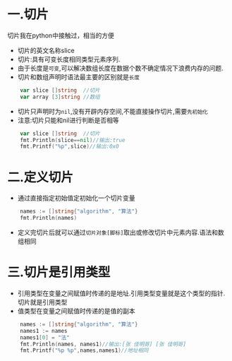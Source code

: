 # 一.切片

切片我在python中接触过，相当的方便

* 切片的英文名称slice
* 切片:具有可变长度相同类型元素序列.
* 由于长度是`可变`,可以解决数组长度在数据个数不确定情况下浪费内存的问题.
* 切片和数组声明时语法最主要的区别就是`长度`

```go
	var slice []string  //切片
	var array [3]string //数组
```

* 切片只声明时为`nil`,没有开辟内存空间,不能直接操作切片,需要`先初始化`
* 注意:切片只能和nil进行判断是否相等

```go
	var slice []string  //切片
	fmt.Println(slice==nil)//输出:true
	fmt.Printf("%p",slice)//输出:0x0
```

# 二.定义切片

* 通过直接指定初始值定初始化一个切片变量

```go
	names := []string{"algorithm", "算法"}
	fmt.Println(names)
```

* 定义完切片后就可以通过`切片对象[脚标]`取出或修改切片中元素内容.语法和数组相同

# 三.切片是引用类型

* 引用类型在变量之间赋值时传递的是地址.引用类型变量就是这个类型的指针.切片就是引用类型
* 值类型在变量之间赋值时传递的是值的副本

```go
	names := []string{"algorithm", "算法"}
	names1 := names
	names1[0] = "法"
	fmt.Println(names, names1)//输出:[张 佳明哥] [张 佳明哥]
	fmt.Printf("%p %p",names,names1)//地址相同
```

